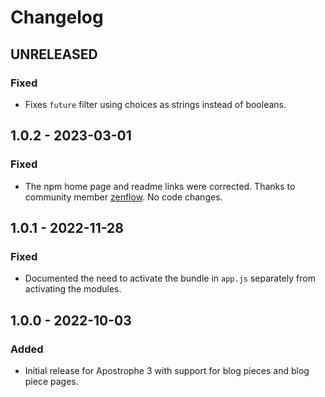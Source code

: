 # Changelog

## UNRELEASED

### Fixed

- Fixes `future` filter using choices as strings instead of booleans.

## 1.0.2 - 2023-03-01

### Fixed

- The npm home page and readme links were corrected. Thanks to community member [zenflow](https://github.com/zenflow). No code changes.
  
## 1.0.1 - 2022-11-28

### Fixed

- Documented the need to activate the bundle in `app.js` separately from activating the modules.

## 1.0.0 - 2022-10-03

### Added

- Initial release for Apostrophe 3 with support for blog pieces and blog piece pages.
